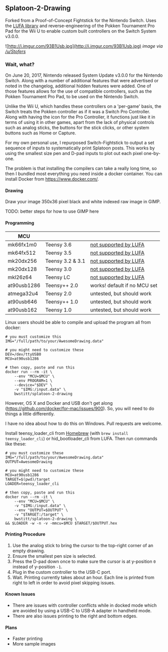 ## Splatoon-2-Drawing
Forked from a Proof-of-Concept Fightstick for the Nintendo Switch. Uses the [LUFA library](https://github.com/abcminiuser/lufa) and reverse-engineering of the Pokken Tournament Pro Pad for the Wii U to enable custom built controllers on the Switch System v3.0.0.

![http://i.imgur.com/93B1Usb.jpg](http://i.imgur.com/93B1Usb.jpg)
*image via [/u/Stofers](https://www.reddit.com/user/Stofers)*

### Wait, what?
On June 20, 2017, Nintendo released System Update v3.0.0 for the Nintendo Switch. Along with a number of additional features that were advertised or noted in the changelog, additional hidden features were added. One of those features allows for the use of compatible controllers, such as the Pokken Tournament Pro Pad, to be used on the Nintendo Switch.

Unlike the Wii U, which handles these controllers on a 'per-game' basis, the Switch treats the Pokken controller as if it was a Switch Pro Controller. Along with having the icon for the Pro Controller, it functions just like it in terms of using it in other games, apart from the lack of physical controls such as analog sticks, the buttons for the stick clicks, or other system buttons such as Home or Capture.

For my own personal use, I repurposed Switch-Fightstick to output a set sequence of inputs to systematically print Splatoon posts. This works by using the smallest size pen and D-pad inputs to plot out each pixel one-by-one.

The problem is that installing the compilers can take a really long time, so then I bundled most everything you need inside a docker container. You can install Docker from https://www.docker.com/.

#### Drawing
Draw your image 350x36 pixel black and white indexed raw image in GIMP.

TODO: better steps for how to use GIMP here

#### Programming

| MCU | | |
|---|---|---|
| mk66fx1m0   | Teensy 3.6       | [not supported by LUFA](https://github.com/abcminiuser/lufa/issues/100) |
| mk64fx512   | Teensy 3.5       | [not supported by LUFA](https://github.com/abcminiuser/lufa/issues/100) |
| mk20dx256   | Teensy 3.2 & 3.1 | [not supported by LUFA](https://github.com/abcminiuser/lufa/issues/100) |
| mk20dx128   | Teensy 3.0       | [not supported by LUFA](https://github.com/abcminiuser/lufa/issues/100) |
| mkl26z64    | Teensy LC        | [not supported by LUFA](https://github.com/abcminiuser/lufa/issues/100) |
| at90usb1286 | Teensy++ 2.0     | works! default if no MCU set |
| atmega32u4  | Teensy 2.0       | untested, but should work |
| at90usb646  | Teensy++ 1.0     | untested, but should work |
| at90usb162  | Teensy 1.0       | untested, but should work |

Linux users should be able to compile and upload the program all from docker:

    # you must customize this
    IMG="/full/path/to/your/AwesomeDrawing.data"

    # you might need to customize these
    DEV=/dev/ttyUSB0
    MCU=at90usb1286

    # then copy, paste and run this
    docker run --rm -it \
        --env "MCU=$MCU" \
        --env PROGRAM=1 \
        --device="$DEV" \
        -v "$IMG:/input.data" \
        bwstitt/splatoon-2-drawing

However, OS X and Docker and USB don't get along (https://github.com/docker/for-mac/issues/900). So, you will need to do things a little differently.

I have no idea about how to do this on Windows. Pull requests are welcome.

Install teensy_loader_cli from [Homebrew](https://brew.sh/) (with `brew install teensy_loader_cli`) or hid_bootloader_cli from LUFA. Then run commands like these:

    # you must customize these
    IMG="/full/path/to/your/AwesomeDrawing.data"
    OUTPUT=AwesomeDrawing

    # you might need to customize these
    MCU=at90usb1286
    TARGET=$(pwd)/target
    LOADER=teensy_loader_cli

    # then copy, paste and run this
    docker run --rm -it \
        --env "MCU=$MCU" \
        -v "$IMG:/input.data" \
        --env "OUTPUT=$OUTPUT" \
        -v "$TARGET:/target" \
        bwstitt/splatoon-2-drawing \
    && $LOADER -w -n -v -mmcu=$MCU $TARGET/$OUTPUT.hex

#### Printing Procedure

1. Use the analog stick to bring the cursor to the top-right corner of an empty drawing.
2. Ensure the smallest pen size is selected.
3. Press the D-pad down once to make sure the cursor is at y-position `0` instead of y-position `-1`.
4. Plug in the custom controller to the USB-C port. 
5. Wait. Printing currently takes about an hour. Each line is printed from right to left in order to avoid pixel skipping issues.

#### Known Issues

* There are issues with controller conflicts while in docked mode which are avoided by using a USB-C to USB-A adapter in handheld mode.
* There are also issues printing to the right and bottom edges.

#### Plans

* Faster printing
* More sample images

